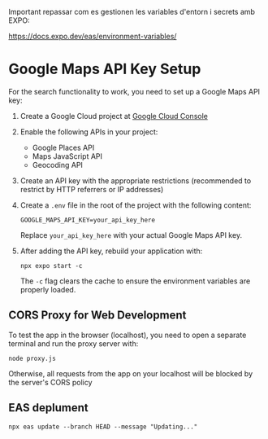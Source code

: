 Important repassar com es gestionen les variables d'entorn i secrets amb EXPO:

https://docs.expo.dev/eas/environment-variables/

# Google Maps API Key Setup

For the search functionality to work, you need to set up a Google Maps API key:

1. Create a Google Cloud project at [Google Cloud Console](https://console.cloud.google.com/)
2. Enable the following APIs in your project:
   - Google Places API
   - Maps JavaScript API
   - Geocoding API

3. Create an API key with the appropriate restrictions (recommended to restrict by HTTP referrers or IP addresses)

4. Create a `.env` file in the root of the project with the following content:
   ```
   GOOGLE_MAPS_API_KEY=your_api_key_here
   ```
   Replace `your_api_key_here` with your actual Google Maps API key.

5. After adding the API key, rebuild your application with:
   ```
   npx expo start -c
   ```
   The `-c` flag clears the cache to ensure the environment variables are properly loaded.

## CORS Proxy for Web Development

To test the app in the browser (localhost), you need to open a separate terminal and run the proxy server with:

```shell
node proxy.js
```

Otherwise, all requests from the app on your localhost will be blocked by the server's CORS policy


## EAS deplument
```shell
npx eas update --branch HEAD --message "Updating..."
```